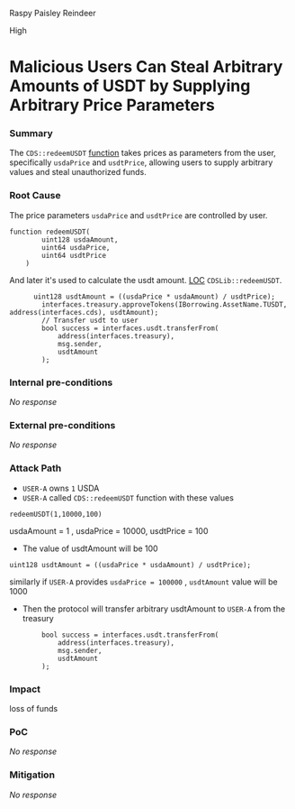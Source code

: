 Raspy Paisley Reindeer

High

# Malicious Users Can Steal Arbitrary Amounts of USDT by Supplying Arbitrary Price Parameters

### Summary

The `CDS::redeemUSDT` [function](https://github.com/sherlock-audit/2024-11-autonomint/blob/main/Blockchain/Blockchian/contracts/Core_logic/CDS.sol#L506-L525) takes prices as parameters from the user, specifically `usdaPrice` and `usdtPrice`, allowing users to supply arbitrary values and steal unauthorized funds.


### Root Cause

The price parameters `usdaPrice` and `usdtPrice` are controlled by user. 
```solidity
function redeemUSDT(
        uint128 usdaAmount,
        uint64 usdaPrice,
        uint64 usdtPrice
    ) 
```
And later it's used to calculate the usdt amount. [LOC](https://github.com/sherlock-audit/2024-11-autonomint/blob/main/Blockchain/Blockchian/contracts/lib/CDSLib.sol#L404-L412) `CDSLib::redeemUSDT`.
```solidity
      uint128 usdtAmount = ((usdaPrice * usdaAmount) / usdtPrice);
        interfaces.treasury.approveTokens(IBorrowing.AssetName.TUSDT, address(interfaces.cds), usdtAmount);
        // Transfer usdt to user
        bool success = interfaces.usdt.transferFrom(
            address(interfaces.treasury),
            msg.sender,
            usdtAmount
        );
```


### Internal pre-conditions

_No response_

### External pre-conditions

_No response_

### Attack Path

- `USER-A` owns `1` USDA
- `USER-A` called `CDS::redeemUSDT` function with these values
```solidity
redeemUSDT(1,10000,100)
```
usdaAmount = 1 , usdaPrice = 10000, usdtPrice = 100
- The value of usdtAmount will be 100
```solidity
uint128 usdtAmount = ((usdaPrice * usdaAmount) / usdtPrice);
```
similarly if `USER-A`  provides `usdaPrice = 100000` , `usdtAmount` value will be 1000
- Then the protocol will transfer arbitrary usdtAmount to `USER-A` from the treasury
```solidity
        bool success = interfaces.usdt.transferFrom(
            address(interfaces.treasury),
            msg.sender,
            usdtAmount
        );
```


### Impact

loss of funds

### PoC

_No response_

### Mitigation

_No response_